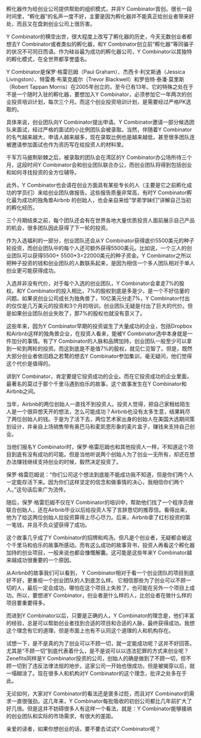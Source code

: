 孵化器作为给创业公司提供帮助的组织模式，并非Y Combinator首创。很长一段时间里，“孵化器”的名声一度不好，主要是因为孵化器并不能真正给创业者带来好处，而且又在盘剥创业公司上很厉害。

Y Combinator的横空出世，很大程度上改写了孵化器的历史，今天无数创业者都想去Y Combinator或者类似的孵化器，和Y Combinator创立前“孵化器”等同骗子的状况不可同日而语。作为硅谷最为成功的孵化器公司，Y Combinator以其独特的孵化模式，在全世界都享誉盛名。

Y Combinator是保罗·格雷厄姆（Paul Graham）、杰西卡·利文斯通（Jessica Livingston）、特雷弗·布莱克威尔（Trevor Blackwell）和罗伯特·泰潘·莫里斯（Robert Tappan Morris）在2005年创立的，至今已有13年。它的特殊之处在于不是一个随时入驻的孵化器，要想加入Y Combinator，必须参加它一年两次的创业投资培训计划，每次三个月。而这个创业投资培训计划，是需要经过严格PK选取的。

具体来说，创业团队向Y Combinator提出申请。Y Combinator邀请一部分候选团队来面试，经过严格的面试的小比例团队会被录取。当然，伴随着Y Combinator的名气越来越大，申请人越来越多，现在录取比例也是越来越低，甚至很多团队连被邀请参加面试也作为资历写在给投资人的材料里。

千军万马披荆斩棘之后，被录取的团队会在湾区的Y Combinator办公场所待三个月，这段时间Y Combinator会和创业团队联合办公，而创业团队将得到包括创业和如何寻找投资的全方位辅导。

此外，Y Combinator也会请在创业方面具有某些专长的人（主要是它之前孵化成功的学员们）来给创业团队做报告。这些报告质量非常高，有时Y Combinator孵化最为成功的独角兽Airbnb 的创始人，也会亲自来给“学弟学妹们”讲解自己当初的孵化经历。

三个月期结束之前，每个团队还会有在世界各地大量优质投资人面前展示自己产品的机会，很多团队因此获得了下一轮的投资。

作为入选福利的一部分，创业团队还会从Y Combinator获得底价5500美元的种子轮投资，而创业团队中的每个人还可额外获得5500美元。比如说，一个三人的创业团队可以获得5500+ 5500\*3=22000美元的种子资金。Y Combinator之所以把种子投资的钱和创业团队的人数联系起来，是因为相信一个多人团队相对于单人创业更可能获得成功。

入选并非没有代价，对于每个入选的创业团队，Y Combinator会拿走7%的股权。和Y Combinator的投入相比，7%的股权到底是多是少，是一个不好估量的问题。如果说创业公司成长为独角兽了，10亿美元分走7%，Y Combinator付出的仅仅是几万美元的投资和3个月的培训，创业团队无疑是付出了巨大的代价。但是如果创业团队创业失败了，那7%的股权也就没有意义了。

这些年来，因为Y Combinator早期的投资诞生了大量成功的企业，包括Dropbox和Airbnb这样的独角兽企业，在投资人看来，能被Y Combinator选中本身就是一件加分的事情。有了Y Combinator的人脉和品牌加持，创业团队一般至少可以拿到一轮到两轮的投资。而这到底是不是值7%的股权，就见仁见智了。但是，既然大部分创业者依旧趋之若鹜的想去Y Combinator参加集训，毫无疑问，他们觉得这个代价是值得的。

讲到Y Combinator，肯定要提它投资成功的企业。而在它投资成功的企业里面，最著名的莫过于那个千里马遇到伯乐的故事，这个故事发生在Y Combinator和Airbnb之间。

当年，Airbnb的两位创始人一直找不到投资人。投资人觉得，把自己家租给陌生人是一个很异想天开的想法，怎么可能成功？Airbnb也没有太多生意，结果耗尽了两位创始人的钱。于是为了活下去，两位艺术家出身的创始人在美国大选期间策划设计，并亲自上场销售带有奥巴马和麦凯恩形象的麦片盒子，赚钱来支持自己创业。

当他们报名Y Combinator时，保罗·格雷厄姆也和其他投资人一样，不知道这个项目到底有没有成功的可能。但是当他听说两个创始人为了创业一无所有，却还在想办法赚钱继续支持创业的时候，毅然决定投资了。

保罗·格雷厄姆说：“你们公司这个想法到底能不能成功我不知道，但是你们两个人一定能存活下来。因为你们这样坚定的信念和做事情的决心，我相信你们两个人。”这句话后来广为流传。

随后，保罗·格雷厄姆不仅在Y Combinator的培训中，帮助他们找了一个程序员做联合创始人，还在Airbnb毕业以后给投资人写了言辞恳切的推荐信。看得出来，他为了给这两位创始人拉投资算得上尽心尽力。后来，Airbnb拿了红杉投资的第一笔钱，并且不负众望获得了成功。

这个故事几乎成了Y Combinator的招牌和鸡汤。但凡是个创业者，无疑都会被这个千里马和伯乐的故事所感动。而有这么成功的故事背书，投资人再看这个孵化器加持的创业项目，一般来说也都会慷慨解囊。这可能是这些年来Y Combinator越来越成功很重要的一个原因。

从Airbnb的故事我们可以看到， Y Combinator相对于看一个创业团队的项目到底好不好，更重视一个创业团队的人到底怎么样。 它相信那些为了创业可以不顾一切的人，最后一定会成功，哪怕在这个项目上失败了，也可能在另外一个项目上成功。所以，要想进Y Combinator，创业者是什么样的人，比创业者在做什么样的项目要重要得多。

而进到Y Combinator以后，只要是正确的人，Y Combinator的理念是，他们丰富的经验，总是可以帮助创业者找到合适的项目和合适的人脉，最终获得成功。我想这个理念有它的道理，但是市面上也有不认同这个道理的人和机构存在。

试想一下，是不是真的为了创业可以不顾一切，就一定能成功呢？这并不好回答。尤其是“不顾一切”到底代表着什么，是不是说可以以违法犯罪的方式来创业呢？Zenefits同样是Y Combinator投资的公司，创始人的确是做到了不顾一切，但不顾一切到了违反法律法规的地步。这家公司一开始也很成功，但是被揭穿以后，就一塌糊涂了。现在很多人和机构对Y Combinator的这个理念，批评之处多在于此。

无论如何，大家对Y Combinator的看法还是褒多过贬，而且对Y Combinator的需求一直很强劲。这几年来，Y Combinator每批吸收的初创公司都比几年前扩大了好几倍。但是这并不妨碍很多人有这样一个看法，就是：Y Combinator能够接纳的创业团队和实际的市场需求，有很大的差距。

亲爱的读者，如果你想创业的话，要不要去试试Y Combinator呢？

